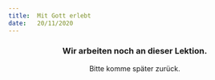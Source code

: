 ```yaml
---
title:  Mit Gott erlebt
date:   20/11/2020
---
```


### <center>Wir arbeiten noch an dieser Lektion.</center>
<center>Bitte komme später zurück.</center>